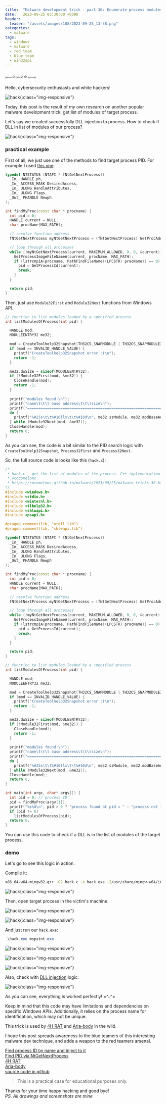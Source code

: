 ```yaml
---
title:  "Malware development trick - part 36: Enumerate process modules. Simple C++ example."
date:   2023-09-25 03:30:00 +0300
header:
  teaser: "/assets/images/108/2023-09-25_13-38.png"
categories:
  - malware
tags:
  - windows
  - malware
  - red team
  - blue team
  - win32api
---
```


﷽

Hello, cybersecurity enthusiasts and white hackers!        

![hack](/assets/images/108/2023-09-25_13-38.png){:class="img-responsive"}      

Today, this post is the result of my own research on another popular malware development trick: get list of modules of target process.     

Let's say we created successfully DLL injection to process. How to check if DLL in list of modules of our process?     

![hack](/assets/images/108/2023-09-25_13-10.png){:class="img-responsive"}      

### practical example

First of all, we just use one of the methods to find target process PID. For example I used [this one](/malware/2023/05/26/malware-tricks-30.html):     

```cpp
typedef NTSTATUS (NTAPI * fNtGetNextProcess)(
  _In_ HANDLE ph,
  _In_ ACCESS_MASK DesiredAccess,
  _In_ ULONG HandleAttributes,
  _In_ ULONG Flags,
  _Out_ PHANDLE Newph
);

int findMyProc(const char * procname) {
  int pid = 0;
  HANDLE current = NULL;
  char procName[MAX_PATH];

  // resolve function address
  fNtGetNextProcess myNtGetNextProcess = (fNtGetNextProcess) GetProcAddress(GetModuleHandle("ntdll.dll"), "NtGetNextProcess");

  // loop through all processes
  while (!myNtGetNextProcess(current, MAXIMUM_ALLOWED, 0, 0, &current)) {
    GetProcessImageFileNameA(current, procName, MAX_PATH);
    if (lstrcmpiA(procname, PathFindFileName((LPCSTR) procName)) == 0) {
      pid = GetProcessId(current);
      break;
    }
  }

  return pid;
}
```

Then, just use `Module32First` and `Module32Next` functions from Windows API.     

```cpp
// function to list modules loaded by a specified process
int listModulesOfProcess(int pid) {

  HANDLE mod;
  MODULEENTRY32 me32;

  mod = CreateToolhelp32Snapshot(TH32CS_SNAPMODULE | TH32CS_SNAPMODULE32, pid);
  if (mod == INVALID_HANDLE_VALUE) { 
    printf("CreateToolhelp32Snapshot error :(\n"); 
    return -1; 
  }

  me32.dwSize = sizeof(MODULEENTRY32); 
  if (!Module32First(mod, &me32)) {
    CloseHandle(mod);
    return -1;
  }
  
  printf("modules found:\n");
  printf("name\t\t\t base address\t\t\tsize\n");
  printf("=================================================================================\n");
  do {
    printf("%#25s\t\t%#10llx\t\t%#10d\n", me32.szModule, me32.modBaseAddr, me32.modBaseSize);
  } while (Module32Next(mod, &me32));
  CloseHandle(mod);
  return 0;
}
```

As you can see, the code is a bit similar to the PID search logic with `CreateToolHelp32Snapshot`, `Process32First` and `Process32Next`.      

So, the full source code is looks like this (`hack.c`):     

```cpp
/*
 * hack.c - get the list of modules of the process. C++ implementation
 * @cocomelonc
 * https://cocomelonc.github.io/malware/2023/09/25/malware-tricks-36.html
*/
#include <windows.h>
#include <stdio.h>
#include <winternl.h>
#include <tlhelp32.h>
#include <shlwapi.h>
#include <psapi.h>

#pragma comment(lib, "ntdll.lib")
#pragma comment(lib, "shlwapi.lib")

typedef NTSTATUS (NTAPI * fNtGetNextProcess)(
  _In_ HANDLE ph,
  _In_ ACCESS_MASK DesiredAccess,
  _In_ ULONG HandleAttributes,
  _In_ ULONG Flags,
  _Out_ PHANDLE Newph
);

int findMyProc(const char * procname) {
  int pid = 0;
  HANDLE current = NULL;
  char procName[MAX_PATH];

  // resolve function address
  fNtGetNextProcess myNtGetNextProcess = (fNtGetNextProcess) GetProcAddress(GetModuleHandle("ntdll.dll"), "NtGetNextProcess");

  // loop through all processes
  while (!myNtGetNextProcess(current, MAXIMUM_ALLOWED, 0, 0, &current)) {
    GetProcessImageFileNameA(current, procName, MAX_PATH);
    if (lstrcmpiA(procname, PathFindFileName((LPCSTR) procName)) == 0) {
      pid = GetProcessId(current);
      break;
    }
  }

  return pid;
}

// function to list modules loaded by a specified process
int listModulesOfProcess(int pid) {

  HANDLE mod;
  MODULEENTRY32 me32;

  mod = CreateToolhelp32Snapshot(TH32CS_SNAPMODULE | TH32CS_SNAPMODULE32, pid);
  if (mod == INVALID_HANDLE_VALUE) { 
    printf("CreateToolhelp32Snapshot error :(\n"); 
    return -1; 
  }

  me32.dwSize = sizeof(MODULEENTRY32); 
  if (!Module32First(mod, &me32)) {
    CloseHandle(mod);
    return -1;
  }
  
  printf("modules found:\n");
  printf("name\t\t\t base address\t\t\tsize\n");
  printf("=================================================================================\n");
  do {
    printf("%#25s\t\t%#10llx\t\t%#10d\n", me32.szModule, me32.modBaseAddr, me32.modBaseSize);
  } while (Module32Next(mod, &me32));
  CloseHandle(mod);
  return 0;
}

int main(int argc, char* argv[]) {
  int pid = 0; // process ID
  pid = findMyProc(argv[1]);
  printf("%s%d\n", pid > 0 ? "process found at pid = " : "process not found. pid = ", pid);
  if (pid != 0)
    listModulesOfProcess(pid);
  return 0;
}
```

You can use this code to check if a DLL is in the list of modules of the target process.      

### demo

Let's go to see this logic in action.      

Compile it:     

```bash
x86_64-w64-mingw32-g++ -O2 hack.c -o hack.exe -I/usr/share/mingw-w64/include/ -s -ffunction-sections -fdata-sections -Wno-write-strings -fno-exceptions -fmerge-all-constants -static-libstdc++ -static-libgcc -fpermissive -lshlwapi
```

![hack](/assets/images/108/2023-09-25_12-47_1.png){:class="img-responsive"}      

Then, open target process in the victim's machine:     

![hack](/assets/images/108/2023-09-25_12-40.png){:class="img-responsive"}      

![hack](/assets/images/108/2023-09-25_12-41.png){:class="img-responsive"}      

And just run our `hack.exe`:    

```powershell
.\hack.exe mspaint.exe
```

![hack](/assets/images/108/2023-09-25_12-41_1.png){:class="img-responsive"}      

![hack](/assets/images/108/2023-09-25_12-47.png){:class="img-responsive"}      

![hack](/assets/images/108/2023-09-25_12-44.png){:class="img-responsive"}      

Also, check with [DLL injection](/tutorial/2021/09/20/malware-injection-2.html) logic:    

![hack](/assets/images/108/2023-09-25_13-36.png){:class="img-responsive"}      

As you can see, everything is worked perfectly! =^..^=     

Keep in mind that this code may have limitations and dependencies on specific Windows APIs. Additionally, it relies on the process name for identification, which may not be unique.     

This trick is used by [4H RAT](https://attack.mitre.org/software/S0065/) and [Aria-body](https://attack.mitre.org/software/S0456/) in the wild.     

I hope this post spreads awareness to the blue teamers of this interesting malware dev technique, and adds a weapon to the red teamers arsenal.      

[Find process ID by name and inject to it](/pentest/2021/09/29/findmyprocess.html)     
[Find PID via NtGetNextProcess](/malware/2023/05/26/malware-tricks-30.html)     
[4H RAT](https://attack.mitre.org/software/S0065/)      
[Aria-body](https://attack.mitre.org/software/S0456/)      
[source code in github](https://github.com/cocomelonc/meow/tree/master/2023-09-25-malware-trick-36)           

> This is a practical case for educational purposes only.

Thanks for your time happy hacking and good bye!         
*PS. All drawings and screenshots are mine*       
